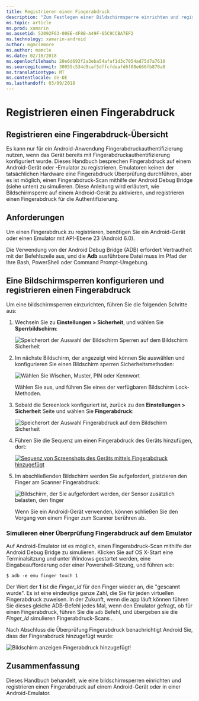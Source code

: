 ```yaml
---
title: Registrieren einen Fingerabdruck
description: "Zum Festlegen einer Bildschirmsperre einrichten und registrieren einen Fingerabdruck auf einem Android-Gerät oder -Emulator."
ms.topic: article
ms.prod: xamarin
ms.assetid: 52092F63-00EE-4F8B-A49F-65C9CCBA7EF2
ms.technology: xamarin-android
author: mgmclemore
ms.author: mamcle
ms.date: 02/16/2018
ms.openlocfilehash: 20e6d693f2a3eba54afaf1d3c7054ad75d7a7610
ms.sourcegitcommit: 30055c534d9caf5dffcfdeafd6f08e666fb870a8
ms.translationtype: MT
ms.contentlocale: de-DE
ms.lasthandoff: 03/09/2018
---
```

# <a name="enrolling-a-fingerprint"></a>Registrieren einen Fingerabdruck

## <a name="enrolling-a-fingerprint-overview"></a>Registrieren eine Fingerabdruck-Übersicht

Es kann nur für ein Android-Anwendung Fingerabdruckauthentifizierung nutzen, wenn das Gerät bereits mit Fingerabdruckauthentifizierung konfiguriert wurde. Dieses Handbuch besprechen Fingerabdruck auf einem Android-Gerät oder -Emulator zu registrieren. Emulatoren keinen der tatsächlichen Hardware eine Fingerabdruck Überprüfung durchführen, aber es ist möglich, einen Fingerabdruck-Scan mithilfe der Android Debug Bridge (siehe unten) zu simulieren.  Diese Anleitung wird erläutert, wie Bildschirmsperre auf einem Android-Gerät zu aktivieren, und registrieren einen Fingerabdruck für die Authentifizierung.

## <a name="requirements"></a>Anforderungen

Um einen Fingerabdruck zu registrieren, benötigen Sie ein Android-Gerät oder einen Emulator mit API-Ebene 23 (Android 6.0).

Die Verwendung von der Android Debug Bridge (ADB) erfordert Vertrautheit mit der Befehlszeile aus, und die **Adb** ausführbare Datei muss im Pfad der Ihre Bash, PowerShell oder Command Prompt-Umgebung.

## <a name="configuring-a-screen-lock-and-enrolling-a-fingerprint"></a>Eine Bildschirmsperren konfigurieren und registrieren einen Fingerabdruck 

Um eine bildschirmsperren einzurichten, führen Sie die folgenden Schritte aus:

1. Wechseln Sie zu **Einstellungen > Sicherheit**, und wählen Sie **Sperrbildschirm**:

    ![Speicherort der Auswahl der Bildschirm Sperren auf dem Bildschirm Sicherheit](enrolling-fingerprint-images/testing-01.png)

2. Im nächste Bildschirm, der angezeigt wird können Sie auswählen und konfigurieren Sie einen Bildschirm sperren Sicherheitsmethoden: 

    ![Wählen Sie Wischen, Muster, PIN oder Kennwort](enrolling-fingerprint-images/testing-02.png)

   Wählen Sie aus, und führen Sie eines der verfügbaren Bildschirm Lock-Methoden.

3. Sobald die Screenlock konfiguriert ist, zurück zu den **Einstellungen > Sicherheit** Seite und wählen Sie **Fingerabdruck**:

    ![Speicherort der Auswahl Fingerabdruck auf dem Bildschirm Sicherheit](enrolling-fingerprint-images/testing-03.png)

4. Führen Sie die Sequenz um einen Fingerabdruck des Geräts hinzufügen, dort:

    [![Sequenz von Screenshots des Geräts mittels Fingerabdruck hinzugefügt](enrolling-fingerprint-images/testing-04-sml.png)](enrolling-fingerprint-images/testing-04.png#lightbox)

5. Im abschließenden Bildschirm werden Sie aufgefordert, platzieren den Finger am Scanner Fingerabdruck: 

    ![Bildschirm, der Sie aufgefordert werden, der Sensor zusätzlich belasten, den finger](enrolling-fingerprint-images/testing-05.png)

    Wenn Sie ein Android-Gerät verwenden, können schließen Sie den Vorgang von einem Finger zum Scanner berühren ab. 
    
    
### <a name="simulating-a-fingerprint-scan-on-the-emulator"></a>Simulieren einer Überprüfung Fingerabdruck auf dem Emulator

Auf Android-Emulator ist es möglich, einen Fingerabdruck-Scan mithilfe der Android Debug Bridge zu simulieren. Klicken Sie auf OS X-Start eine Terminalsitzung und unter Windows gestartet werden, eine Eingabeaufforderung oder einer Powershell-Sitzung, und führen `adb`:

```shell
$ adb -e emu finger touch 1
```

Der Wert der **1** ist die _Finger\_Id_ für den Finger wieder an, die "gescannt wurde". Es ist eine eindeutige ganze Zahl, die Sie für jeden virtuellen Fingerabdruck zuweisen. In der Zukunft, wenn die app läuft können führen Sie dieses gleiche ADB-Befehl jedes Mal, wenn den Emulator gefragt, ob für einen Fingerabdruck, führen Sie die `adb` Befehl, und übergeben sie die _Finger\_Id_ simulieren Fingerabdruck-Scans .

Nach Abschluss die Überprüfung Fingerabdruck benachrichtigt Android Sie, dass der Fingerabdruck hinzugefügt wurde:  

![Bildschirm anzeigen Fingerabdruck hinzugefügt!](enrolling-fingerprint-images/testing-06.png)

## <a name="summary"></a>Zusammenfassung 

Dieses Handbuch behandelt, wie eine bildschirmsperren einrichten und registrieren einen Fingerabdruck auf einem Android-Gerät oder in einer Android-Emulator. 

